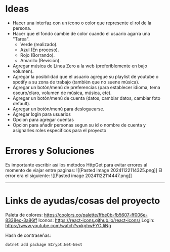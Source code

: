 # Ideas

- Hacer una interfaz con un ícono o color que represente el rol de la persona.
- Hacer que el fondo cambie de color cuando el usuario agarra una "Tarea".
	- Verde (realizado).
	- Azul (En proceso).
	- Rojo (Borrando).
	- Amarillo (Revisión).
- Agregar música de Línea Zero a la web (preferiblemente en bajo volumen).
- Agregar la posibilidad que el usuario agregue su playlist de youtube o spotify a su zona de trabajo (también que no suene música).
- Agregar un botón/menú de preferencias (para establecer idioma, tema oscuro/claro, volumen de música, música, etc).
- Agregar un botón/menú de cuenta (datos, cambiar datos, cambiar foto default).
- Agregar un botón/menú para desloguearse.
- Agregar login para usuarios
- Opcion para agregar cuentas
- Opcion para añadir personas segun su id o nombre de cuenta y asignarles roles especificos para el proyecto



# Errores y Soluciones
Es importante escribir así los métodos HttpGet para evitar errores al momento de viajar entre paginas:
![[Pasted image 20241122114325.png]]
El error era el siguiente:
![[Pasted image 20241122114447.png]]

---

# Links de ayudas/cosas del proyecto
Paleta de colores:
https://coolors.co/palette/ffbe0b-fb5607-ff006e-8338ec-3a86ff
Iconos:
https://react-icons.github.io/react-icons/
Login:
https://www.youtube.com/watch?v=kghwFYOJiNg

Hash de contraseñas:
```
dotnet add package BCrypt.Net-Next
```
